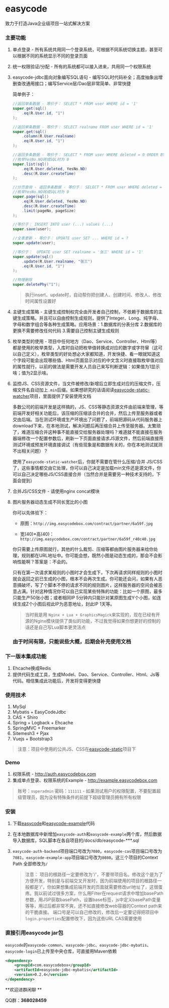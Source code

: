 # easycode
致力于打造Java企业级项目一站式解决方案 

### 主要功能

1. 单点登录 - 所有系统共用同一个登录系统，可根据不同系统切换主题，甚至可以根据不同的系统显示不同的登录页面

2. 统一权限验证/分配 - 所有的系统都可以接入进来，共用同一个权限系统

3. easycode-jdbc面向对象编写SQL语句 - 编写SQL时代码补全；高度抽象出增删查改通用接口；编写Service层/Dao层非常简单、非常快捷

	简单例子：
	
	```java
	//返回单条数据 - 等价于： SELECT * FROM user WHERE id = '1'
	super.get(sql()
		.eq(R.User.id, "1")
	);
	
	//返回单条数据 - 等价于： SELECT realname FROM user WHERE id = '1'
	super.get(sql()
		.column(R.User.realname)
		.eq(R.User.id, "1")
	);
	
	//返回多条数据 - 等价于： SELECT * FROM user WHERE deleted = 0 ORDER BY createTime DESC
	//枚举YesNo.NO转成SQL时为 0
	super.list(sql()
		.eq(R.User.deleted, YesNo.NO)
		.desc(R.User.createTime)
	);
	
	//分页查询 - 返回多条数据 - 等价于： SELECT * FROM user WHERE deleted = 0 ORDER BY createTime DESC LIMIT ?, ?
	//枚举YesNo.NO转成SQL时为 0
	super.page(sql()
		.eq(R.User.deleted, YesNo.NO)
		.desc(R.User.createTime)
		.limit(pageNo, pageSize)
	);
	
	//等价于： INSERT INTO user (...) values (...)
	super.save(user);
	
	//全表更新 - 等价于： UPDATE user SET ... WHERE id = ?
	super.update(user);
	
	//等价于：  UPDATE user SET realname = '张三' WHERE id = '1'
	super.update(sql()
		.update(R.User.realname, "张三")
		.eq(R.User.id, "1")
	);
	
	//物理删除
	super.deletePhy("1");
	```
	
	> 执行insert、update时，自动帮你把创建人、创建时间、修改人、修改时间属性设置好

4. 主键生成策略 - 主键生成控制权完全由开发者自己控制，不依赖于数据库的主键生成策略。并且可以自由控制生成规则，提供了Integer、Long、纯字母、字母和数字组合等各种生成策略。应用场景：1.数据库的分表分库  2.数据库的更换不需要修改任何代码  3.需要自己控制主键生成规则

5. 枚举类型的使用 - 项目中任何地方（Dao、Service、Controller、Html等）都是使用的枚举类型，入库时自动把枚举值转换成对应的数字或字符窜（这可以自己定义），枚举类型的好处想必大家都知道，开发快捷、看一眼就知道这个字段可能会出现哪些值、Html页面显示对应的中文含义时直接取枚举值对应的属性就行，以前的做法是需要开发人员自己来写判断逻辑：如果值为1显示啥；值为2显示啥。

6. 监控JS、CSS资源文件，当文件被修改/新增后立即生成对应的压缩文件，压缩文件名自动加上`.min`后缀。如果想研究的话请阅读[easycode-static-watcher](https://github.com/easycodebox/easycode-static-watcher)项目，里面提供了安装使用文档

	多数公司的前端开发是这样搞的，JS、CSS等静态资源文件由前端来管理，等前端开发好相关功能后，该压缩的压缩该合并的合并，然后上传至服务器或者交由后端。当在测试环境或生产环境出了问题了，前端把源码从代码服务器上download下来，在本地测试，解决问题后再压缩合并上传至服务器。太繁琐了，难道压缩合并这种事不能直接交给服务器处理吗？难道就不能直接在服务器端修改一个配置参数后，刷新一下页面直接请求JS源文件，然后前端直接用测试环境或预发环境直接调试（有些现象是和数据有关的，你在本地测试就测不出相关问题）？  
	
	使用了`easycode-static-watcher`后，你就不需要在管什么压缩/合并 JS/CSS了，这些事情都交由它处理，你可以自己决定是加载min文件还是源文件，你可以自己决定哪些JS/CSS直接合并（当然合并是需要另一种技术支持的，下面会提到）
	
7. 合并JS/CSS文件 - 请使用nginx concat模块

8. 图片服务器动态生成不同长宽比的小图
	
	你可以先体验下：  
	
	* 原图：`http://img.easycodebox.com/contract/partner/6a59f.jpg`
	
	* 宽(40)*高(40)：`http://img.easycodebox.com/contract/partner/6a59f_r40c40.jpg`
	
	你只需要上传原图就行，其他的什么裁剪、压缩等都由图片服务器来给你处理，规则都在URL地址中。你可能会想，既然小图是动态生成的，那会不会影响性能啊？答案是：不会的。
	
	只有在第一次请求某规则的小图时才会生成下，下次再请求同样规则的小图时就会返回之前已生成的小图，根本不会再次生成。你可能还会问，如果有人恶意搞破坏，写了个脚本不停的请求不同的规则图片，这样服务器的空间会被恶意占满。针对这种情况你可以自己实现某些特殊的功能：比如一个原图，最多只能生产50张小图；或者相同IP 5分钟内只能针对某原图生成Y个小图，如连续生成Z个小图后视此IP为恶意地址，封此IP 1天等。

	> 当时我是用 `Nginx + Lua + GraphicsMagick`来实现的，现在已经有开源的Nginx模块提供了类似的功能，不过我觉得如果你想更好的控制的话还是自己写Lua脚本更灵活点
	
	### **由于时间有限，只能说些大概，后期会补充使用文档**

### 下一版本集成功能

1. Ehcache换成Redis
2. 提供代码生成工具，生成Model、Dao、Service、Controller、Html、Js等代码。相信集成此功能后，开发将变得更快捷

### 使用技术

1. MySql
2. Mybatis + EasyCodeJdbc
3. CAS + Shiro
4. Spring + Logback + Ehcache
5. SpringMVC + Freemarker
6. Sitemesh3 + Pjax
7. Vuejs + Bootstrap3

> 注意：项目中使用的公共JS、CSS在[easycode-static](https://github.com/easycodebox/easycode-static)项目下

### Demo

1. 权限系统 - http://auth.easycodebox.com
2. 集成单点登录、权限系统的Example - http://example.easycodebox.com

> 账号：`superadmin` 密码：`111111` - 如果测试用户的权限配置，不要配置超级管理员，因为没有特殊条件的前提下超级管理员拥有所有权限

### 安装

1. 下载[easycode](https://github.com/easycodebox/easycode)和[easycode-example](https://github.com/easycodebox/easycode-example)代码

2. 在本地数据库中新增加`easycode-auth`和`easycode-example`两个库，然后数据导入数据库，SQL脚本在各自项目的/docs/db/easycode-***.sql

3. `easycode-auth-backend`项目端口号改为`7080`，`easycode-cas`项目端口号改为`7081`，`easycode-example-app`项目端口号改为`8080`。这三个项目的Context Path 全部修改为`/`

	>注意： 项目的根路径一定要修改为'/'，不要带项目名。修改这个是为了方便开发，特别是与前端交叉开发时，因为前端使用的项目的根路径一般都是'/'，你如果想集成前端开发的页面就需要修改url地址了，这很蛋疼。我以前试过很多方案，什么用Filter在request请求中增加basePath参数，用JSP获取basePath，设置base标签，js中定义basePath变量等等，用过后都非常不爽，还不如直接修改web容器的Context path来的干脆直接。
	> 端口号是可以自己修改的，修改后一定要记得把项目中`login.properties`配置修改下，因为这些URL CAS需要使用

### 直接引用easycode jar包

`easycode`的`easycode-common`、`easycode-jdbc`、`easycode-jdbc-mybatis`、`easycode-login`已上传至中央仓库，可直接用Maven依赖

```xml
<dependency>
	<groupId>com.easycodebox</groupId>
	<artifactId>easycode-jdbc-mybatis</artifactId>
	<version>0.2.4</version>
</dependency>
```

**欢迎进群闲聊 **

QQ群：**368028459**

